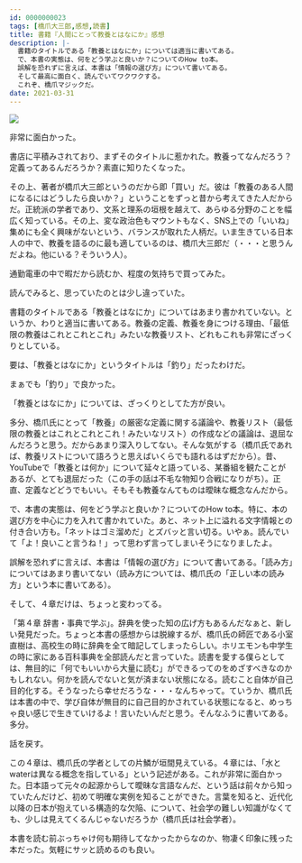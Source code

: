 ```yaml
---
id: 0000000023
tags: [橋爪大三郎,感想,読書]
title: 書籍『人間にとって教養とはなにか』感想
description: |-
  書籍のタイトルである「教養とはなにか」については適当に書いてある。
  で、本書の実態は、何をどう学ぶと良いか？についてのHow to本。
  誤解を恐れずに言えば、本書は「情報の選び方」について書いてある。
  そして最高に面白く、読んでいてワクワクする。
  これぞ、橋爪マジックだ。
date: 2021-03-31
---
```


<a href="https://www.amazon.co.jp/%E4%BA%BA%E9%96%93%E3%81%AB%E3%81%A8%E3%81%A3%E3%81%A6%E6%95%99%E9%A4%8A%E3%81%A8%E3%81%AF%E3%81%AA%E3%81%AB%E3%81%8B-SB%E6%96%B0%E6%9B%B8-%E6%A9%8B%E7%88%AA-%E5%A4%A7%E4%B8%89%E9%83%8E/dp/4815607508?&linkCode=li2&tag=taito062507-22&linkId=9c559efed2537c8a13d1aea8168c1df1&language=ja_JP&ref_=as_li_ss_il" target="_blank"><img border="0" src="//ws-fe.amazon-adsystem.com/widgets/q?_encoding=UTF8&ASIN=4815607508&Format=_SL160_&ID=AsinImage&MarketPlace=JP&ServiceVersion=20070822&WS=1&tag=taito062507-22&language=ja_JP" ></a><img src="https://ir-jp.amazon-adsystem.com/e/ir?t=taito062507-22&language=ja_JP&l=li2&o=9&a=4815607508" width="1" height="1" border="0" alt="" style="border:none !important; margin:0px !important;" />

非常に面白かった。

書店に平積みされており、まずそのタイトルに惹かれた。教養ってなんだろう？定義ってあるんだろうか？素直に知りたくなった。

その上、著者が橋爪大三郎というのだから即「買い」だ。彼は「教養のある人間になるにはどうしたら良いか？」ということをずっと昔から考えてきた人だからだ。正統派の学者であり、文系と理系の垣根を越えて、あらゆる分野のことを幅広く知っている。その上、変な政治色もマウントもなく、SNS上での「いいね」集めにも全く興味がないという、バランスが取れた人柄だ。いま生きている日本人の中で、教養を語るのに最も適しているのは、橋爪大三郎だ（・・・と思うんだよね。他にいる？そういう人）。

通勤電車の中で暇だから読むか、程度の気持ちで買ってみた。

読んでみると、思っていたのとは少し違っていた。

書籍のタイトルである「教養とはなにか」についてはあまり書かれていない。というか、わりと適当に書いてある。教養の定義、教養を身につける理由、「最低限の教養はこれとこれとこれ」みたいな教養リスト、どれもこれも非常にざっくりとしている。

要は、「教養とはなにか」というタイトルは「釣り」だったわけだ。

まぁでも「釣り」で良かった。

「教養とはなにか」については、ざっくりとしてた方が良い。

多分、橋爪氏にとって「教養」の厳密な定義に関する議論や、教養リスト（最低限の教養とはこれとこれとこれ！みたいなリスト）の作成などの議論は、退屈なんだろうと思う。だからあまり深入りしてない。そんな気がする（橋爪氏であれば、教養リストについて語ろうと思えばいくらでも語れるはずだから）。昔、YouTubeで「教養とは何か」について延々と語っている、某番組を観たことがあるが、とても退屈だった（この手の話は不毛な物知り合戦になりがち）。正直、定義などどうでもいい。そもそも教養なんてものは曖昧な概念なんだから。

で、本書の実態は、何をどう学ぶと良いか？についてのHow to本。特に、本の選び方を中心に力を入れて書かれていた。あと、ネット上に溢れる文字情報との付き合い方も。「ネットはゴミ溜めだ」とズバッと言い切る。いやぁ。読んでいて「よ！良いこと言うね！」って思わず言ってしまいそうになりましたよ。

誤解を恐れずに言えば、本書は「情報の選び方」について書いてある。「読み方」についてはあまり書いてない（読み方については、橋爪氏の「正しい本の読み方」という本に書いてある）。

そして、４章だけは、ちょっと変わってる。

「第４章 辞書・事典で学ぶ」。辞典を使った知の広げ方もあるんだなぁと、新しい発見だった。ちょっと本書の感想からは脱線するが、橋爪氏の師匠である小室直樹は、高校生の時に辞典を全て暗記してしまったらしい。ホリエモンも中学生の時に家にある百科事典を全部読んだと言っていた。読書を愛する僕らとしては、無目的に「何でもいいから大量に読む」ができるってのをめざすべきなのかもしれない。何かを読んでないと気が済まない状態になる。読むこと自体が自己目的化する。そうなったら幸せだろうな・・・なんちゃって。ていうか、橋爪氏は本書の中で、学び自体が無目的に自己目的かされている状態になると、めっちゃ良い感じで生きていけるよ！言いたいんだと思う。そんなふうに書いてある。多分。

話を戻す。

この４章は、橋爪氏の学者としての片鱗が垣間見えている。４章には、「水とwaterは異なる概念を指している」という記述がある。これが非常に面白かった。日本語って元々の起源からして曖昧な言語なんだ、という話は前々から知っていたんだけど、初めて明確な実例を知ることができた。言葉を知ると、近代化以降の日本が抱えている構造的な欠陥、について、社会学の難しい知識がなくても、少しは見えてくるんじゃないだろうか（橋爪氏は社会学者）。

本書を読む前ぶっちゃけ何も期待してなかったからなのか、物凄く印象に残った本だった。気軽にサッと読めるのも良い。
